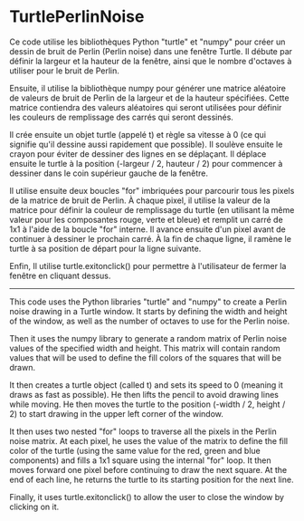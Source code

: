 # TurtlePerlinNoise
Ce code utilise les bibliothèques Python "turtle" et "numpy" pour créer un dessin de bruit de Perlin (Perlin noise) dans une fenêtre Turtle. Il débute par définir la largeur et la hauteur de la fenêtre, ainsi que le nombre d'octaves à utiliser pour le bruit de Perlin.

Ensuite, il utilise la bibliothèque numpy pour générer une matrice aléatoire de valeurs de bruit de Perlin de la largeur et de la hauteur spécifiées. Cette matrice contiendra des valeurs aléatoires qui seront utilisées pour définir les couleurs de remplissage des carrés qui seront dessinés.

Il crée ensuite un objet turtle (appelé t) et règle sa vitesse à 0 (ce qui signifie qu'il dessine aussi rapidement que possible). Il soulève ensuite le crayon pour éviter de dessiner des lignes en se déplaçant. Il déplace ensuite le turtle à la position (-largeur / 2, hauteur / 2) pour commencer à dessiner dans le coin supérieur gauche de la fenêtre.

Il utilise ensuite deux boucles "for" imbriquées pour parcourir tous les pixels de la matrice de bruit de Perlin. À chaque pixel, il utilise la valeur de la matrice pour définir la couleur de remplissage du turtle (en utilisant la même valeur pour les composantes rouge, verte et bleue) et remplit un carré de 1x1 à l'aide de la boucle "for" interne. Il avance ensuite d'un pixel avant de continuer à dessiner le prochain carré. À la fin de chaque ligne, il ramène le turtle à sa position de départ pour la ligne suivante.

Enfin, Il utilise turtle.exitonclick() pour permettre à l'utilisateur de fermer la fenêtre en cliquant dessus.

_____________________________________________________________

This code uses the Python libraries "turtle" and "numpy" to create a Perlin noise drawing in a Turtle window. It starts by defining the width and height of the window, as well as the number of octaves to use for the Perlin noise.

Then it uses the numpy library to generate a random matrix of Perlin noise values of the specified width and height. This matrix will contain random values that will be used to define the fill colors of the squares that will be drawn.

It then creates a turtle object (called t) and sets its speed to 0 (meaning it draws as fast as possible). He then lifts the pencil to avoid drawing lines while moving. He then moves the turtle to the position (-width / 2, height / 2) to start drawing in the upper left corner of the window.

It then uses two nested "for" loops to traverse all the pixels in the Perlin noise matrix. At each pixel, he uses the value of the matrix to define the fill color of the turtle (using the same value for the red, green and blue components) and fills a 1x1 square using the internal "for" loop. It then moves forward one pixel before continuing to draw the next square. At the end of each line, he returns the turtle to its starting position for the next line.

Finally, it uses turtle.exitonclick() to allow the user to close the window by clicking on it.
